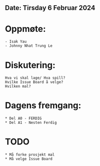 ## Date: Tirsday 6 Februar 2024

# Oppmøte:
    - Isak Yau
    - Johnny Nhat Trung Le

# Diskutering:
    Hva vi skal lage/ Hva spill?
    Hvilke Issue Board å velge?
    Hvilken mal?
    

# Dagens fremgang:
    * Del A0 - FERDIG
    * Del A1 - Nesten Ferdig

# TODO
    * Må forke prosjekt mal
    * Må velge Issue Board
